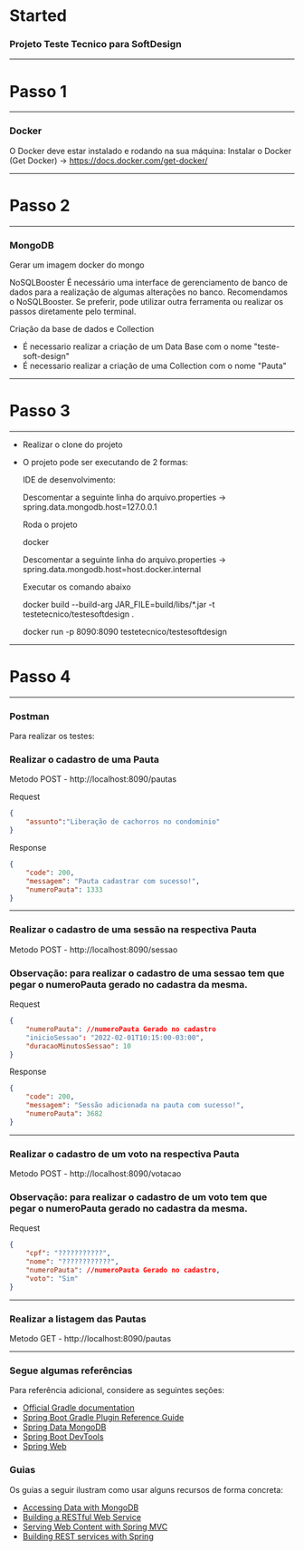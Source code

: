 # Started
### Projeto Teste Tecnico para SoftDesign

*********************************************************************************
# Passo 1
*********************************************************************************

### Docker
O Docker deve estar instalado e rodando na sua máquina:
Instalar o Docker (Get Docker) -> https://docs.docker.com/get-docker/

*********************************************************************************
# Passo 2
*********************************************************************************

### MongoDB
Gerar um imagem docker do mongo 

NoSQLBooster
É necessário uma interface de gerenciamento de banco de dados para a realização de algumas alterações no banco. Recomendamos o NoSQLBooster.
Se preferir, pode utilizar outra ferramenta ou realizar os passos diretamente pelo terminal.

Criação da base de dados e Collection
- É necessario realizar a criação de um Data Base com o nome "teste-soft-design"
- É necessario realizar a criação de uma Collection com o nome "Pauta"

*********************************************************************************
# Passo 3
*********************************************************************************
- Realizar o clone do projeto

- O projeto pode ser executando de 2 formas:

  IDE de desenvolvimento:

  Descomentar a seguinte linha do arquivo.properties -> spring.data.mongodb.host=127.0.0.1
  
  Roda o projeto
  
  docker

  Descomentar a seguinte linha do arquivo.properties -> spring.data.mongodb.host=host.docker.internal
  
  Executar os comando abaixo

  docker build --build-arg JAR_FILE=build/libs/*.jar -t testetecnico/testesoftdesign .

  docker run -p 8090:8090 testetecnico/testesoftdesign

*********************************************************************************
# Passo 4
*********************************************************************************

### Postman
Para realizar os testes:

### Realizar o cadastro de uma Pauta
Metodo POST - http://localhost:8090/pautas

Request
```json
{
    "assunto":"Liberação de cachorros no condominio"
}
```

Response
```json
{
    "code": 200,
    "messagem": "Pauta cadastrar com sucesso!",
    "numeroPauta": 1333
}
```

*********************************************************************************
### Realizar o cadastro de uma sessão na respectiva Pauta
Metodo POST - http://localhost:8090/sessao

### Observação: para realizar o cadastro de uma sessao tem que pegar o numeroPauta gerado no cadastra da mesma.
Request
```json 
{
    "numeroPauta": //numeroPauta Gerado no cadastro
    "inicioSessao": "2022-02-01T10:15:00-03:00",
    "duracaoMinutosSessao": 10    
}
```
Response
```json 
{
    "code": 200,
    "messagem": "Sessão adicionada na pauta com sucesso!",
    "numeroPauta": 3682
}
```
*********************************************************************************
### Realizar o cadastro de um voto na respectiva Pauta
Metodo POST - http://localhost:8090/votacao

### Observação: para realizar o cadastro de um voto tem que pegar o numeroPauta gerado no cadastra da mesma.
Request
```json 
{
    "cpf": "???????????",
    "nome": "????????????",
    "numeroPauta": //numeroPauta Gerado no cadastro,
    "voto": "Sim"    
}
```
*********************************************************************************
### Realizar a listagem das Pautas
Metodo GET - http://localhost:8090/pautas



*********************************************************************************
### Segue algumas referências
Para referência adicional, considere as seguintes seções:

* [Official Gradle documentation](https://docs.gradle.org)
* [Spring Boot Gradle Plugin Reference Guide](https://docs.spring.io/spring-boot/docs/2.6.3/gradle-plugin/reference/html/)
* [Spring Data MongoDB](https://docs.spring.io/spring-boot/docs/2.6.3/reference/htmlsingle/#boot-features-mongodb)
* [Spring Boot DevTools](https://docs.spring.io/spring-boot/docs/2.6.3/reference/htmlsingle/#using-boot-devtools)
* [Spring Web](https://docs.spring.io/spring-boot/docs/2.6.3/reference/htmlsingle/#boot-features-developing-web-applications)

### Guias
Os guias a seguir ilustram como usar alguns recursos de forma concreta:

* [Accessing Data with MongoDB](https://spring.io/guides/gs/accessing-data-mongodb/)
* [Building a RESTful Web Service](https://spring.io/guides/gs/rest-service/)
* [Serving Web Content with Spring MVC](https://spring.io/guides/gs/serving-web-content/)
* [Building REST services with Spring](https://spring.io/guides/tutorials/bookmarks/)
